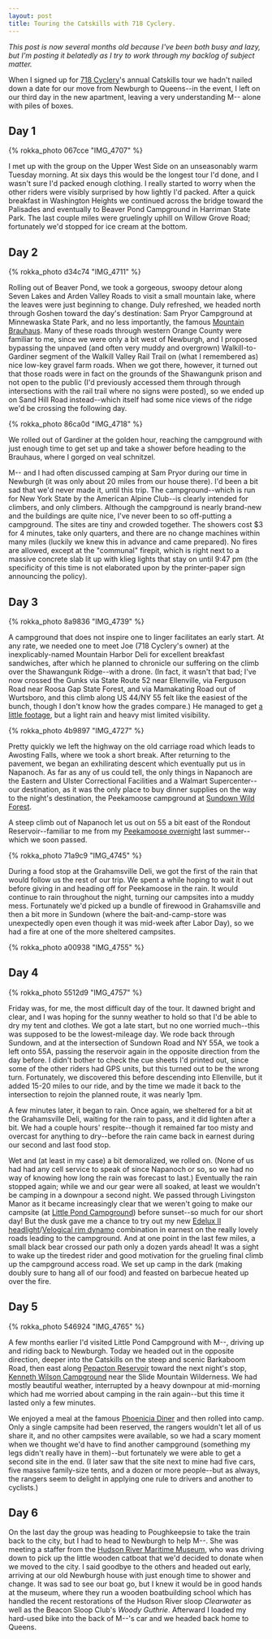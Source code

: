 ```yaml
---
layout: post
title: Touring the Catskills with 718 Cyclery.
---
```


_This post is now several months old because I've been both busy and
lazy, but I'm posting it belatedly as I try to work through my backlog
of subject matter._

When I signed up for [718 Cyclery](http://www.718c.com/)'s annual
Catskills tour we hadn't nailed down a date for our move from Newburgh
to Queens--in the event, I left on our third day in the new apartment,
leaving a very understanding M-- alone with piles of boxes.

## Day 1

{% rokka_photo 067cce "IMG_4707" %}

I met up with the group on the Upper West Side on an unseasonably warm
Tuesday morning.  At six days this would be the longest tour I'd done,
and I wasn't sure I'd packed enough clothing. I really started to worry when
the other riders were visibly surprised by how lightly I'd packed.
After a quick breakfast in Washington Heights we continued across the
bridge toward the Palisades and eventually to Beaver Pond Campground
in Harriman State Park. The last couple miles were gruelingly uphill
on Willow Grove Road; fortunately we'd stopped for ice cream at the
bottom.

## Day 2

{% rokka_photo d34c74 "IMG_4711" %}

Rolling out of Beaver Pond, we took a gorgeous, swoopy detour along
Seven Lakes and Arden Valley Roads to visit a small mountain lake,
where the leaves were just beginning to change. Duly refreshed, we
headed north through Goshen toward the day's destination: Sam Pryor
Campground at Minnewaska State Park, and no less importantly, the
famous [Mountain Brauhaus](http://www.mountainbrauhaus.com/). Many of
these roads through western Orange County were familiar to me, since
we were only a bit west of Newburgh, and I proposed bypassing the
unpaved (and often very muddy and overgrown) Walkill-to-Gardiner
segment of the Walkill Valley Rail Trail on (what I remembered as)
nice low-key gravel farm roads. When we got there, however, it turned
out that those roads were in fact on the grounds of the Shawangunk
prison and not open to the public (I'd previously accessed them
through through intersections with the rail trail where no signs were
posted), so we ended up on Sand Hill Road instead--which itself had
some nice views of the ridge we'd be crossing the following day.

{% rokka_photo 86ca0d "IMG_4718" %}

We rolled out of Gardiner at the golden hour, reaching the campground
with just enough time to get set up and take a shower before heading
to the Brauhaus, where I gorged on veal schnitzel.

M-- and I had often discussed camping at Sam Pryor during our time in
Newburgh (it was only about 20 miles from our house there). I'd been a
bit sad that we'd never made it, until this trip. The
campground--which is run for New York State by the American Alpine
Club--is clearly intended for climbers, and only climbers. Although
the campground is nearly brand-new and the buildings are quite nice,
I've never been to so off-putting a campground. The sites are tiny and
crowded together. The showers cost $3 for 4 minutes, take only
quarters, and there are no change machines within many miles (luckily
we knew this in advance and came prepared). No fires are allowed,
except at the "communal" firepit, which is right next to a massive
concrete slab lit up with klieg lights that stay on until 9:47 pm (the
specificity of this time is not elaborated upon by the printer-paper
sign announcing the policy).

## Day 3

{% rokka_photo 8a9836 "IMG_4739" %}

A campground that does not inspire one to linger facilitates an early
start. At any rate, we needed one to meet Joe (718 Cyclery's owner) at
the inexplicably-named Mountain Harbor Deli for excellent breakfast
sandwiches, after which he planned to chronicle our suffering on the
climb over the Shawangunk Ridge--with a drone. (In fact, it wasn't
that bad; I've now crossed the Gunks via State Route 52 near
Ellenville, via Ferguson Road near Roosa Gap State Forest, and via
Mamakating Road out of Wurtsboro, and this climb along US 44/NY 55
felt like the easiest of the bunch, though I don't know how the grades
compare.) He managed to get [a little
footage](https://www.instagram.com/p/BZBtTDJHWN6/?taken-by=718_cyclery),
but a light rain and heavy mist limited visibility.

{% rokka_photo 4b9897 "IMG_4727" %}

Pretty quickly we left the highway on the old carriage road which
leads to Awosting Falls, where we took a short break. After returning
to the pavement, we began an exhilirating descent which eventually put
us in Napanoch. As far as any of us could tell, the only things in
Napanoch are the Eastern and Ulster Correctional Facilities and a
Walmart Supercenter--our destination, as it was the only place to buy
dinner supplies on the way to the night's destination, the Peekamoose
campground at [Sundown Wild
Forest](http://www.dec.ny.gov/lands/75346.html).

A steep climb out of Napanoch let us out on 55 a bit east of the
Rondout Reservoir--familiar to me from my [Peekamoose
overnight](/peekamoose/) last summer--which we soon passed.

{% rokka_photo 71a9c9 "IMG_4745" %}

During a food stop at the Grahamsville Deli, we got the first
of the rain that would follow us the rest of our trip. We spent a
while hoping to wait it out before giving in and heading off for
Peekamoose in the rain. It would continue to rain throughout the
night, turning our campsites into a muddy mess. Fortunately we'd
picked up a bundle of firewood in Grahamsville and then a bit more in
Sundown (where the bait-and-camp-store was unexpectedly open even
though it was mid-week after Labor Day), so we had a fire at one of the more sheltered campsites.

{% rokka_photo a00938 "IMG_4755" %}

## Day 4

{% rokka_photo 5512d9 "IMG_4757" %}

Friday was, for me, the most difficult day of the tour. It dawned
bright and clear, and I was hoping for the sunny weather to hold so
that I'd be able to dry my tent and clothes. We got a late start, but
no one worried much--this was supposed to be the lowest-mileage
day. We rode back through Sundown, and at the intersection of Sundown
Road and NY 55A, we took a left onto 55A, passing the reservoir again
in the opposite direction from the day before. I didn't bother to
check the cue sheets I'd printed out, since some of the other riders
had GPS units, but this turned out to be the wrong turn. Fortunately,
we discovered this before descending into Ellenville, but it added
15-20 miles to our ride, and by the time we made it back to the
intersection to rejoin the planned route, it was nearly 1pm.

A few minutes later, it began to rain. Once again, we sheltered for a
bit at the Grahamsville Deli, waiting for the rain to pass, and it did
lighten after a bit. We had a couple hours' respite--though it
remained far too misty and overcast for anything to dry--before the
rain came back in earnest during our second and last food stop.

Wet and (at least in my case) a bit demoralized, we rolled on. (None
of us had had any cell service to speak of since Napanoch or so, so we
had no way of knowing how long the rain was forecast to last.) Eventually the rain
stopped again; while we and our gear were all soaked, at least we
wouldn't be camping in a downpour a second night. We passed through
Livingston Manor as it became increasingly clear that we weren't going
to make our campsite (at [Little Pond
Campground](http://www.dec.ny.gov/outdoor/24478.html)) before
sunset--so much for our short day! But the dusk gave me a chance to
try out my new [Edelux II
headlight](https://www.compasscycle.com/shop/components/lights/son-edelux-ii-generator-headlight-hanging/)/[Velogical
rim
dynamo](http://www.velogical-engineering.com/velogical-rim-dynamo---standard-bicycle-dynamo---smooth-running.-lightweight-efficient)
combination in earnest on the really lovely roads leading to the
campground. And at one point in the last few miles, a small black bear
crossed our path only a dozen yards ahead! It was a sight to wake up
the tiredest rider and good motivation for the grueling final climb up
the campground access road.  We set up camp in the dark (making doubly
sure to hang all of our food) and feasted on barbecue heated up over
the fire.

## Day 5

{% rokka_photo 546924 "IMG_4765" %}

A few months earlier I'd visited Little Pond Campground with M--,
driving up and riding back to Newburgh. Today we headed out in the
opposite direction, deeper into the Catskills on the steep and scenic
Barkaboom Road, then east along [Pepacton
Reservoir](https://en.wikipedia.org/wiki/Pepacton_Reservoir) toward
the next night's stop, [Kenneth Wilson
Campground](http://www.dec.ny.gov/outdoor/24472.html) near the Slide
Mountain Wilderness. We had mostly beautiful weather, interrupted by a
heavy downpour at mid-morning which had me worried about camping in
the rain again--but this time it lasted only a few minutes.

We enjoyed a meal at the famous [Phoenicia
Diner](http://phoeniciadiner.com/) and then rolled into camp. Only a
single campsite had been reserved, the rangers wouldn't let all
of us share it, and no other campsites were available, so we had a
scary moment when we thought we'd have to find another campground
(something my legs didn't really have in them)--but fortunately we
were able to get a second site in the end. (I later saw that the site
next to mine had five cars, five massive family-size tents, and a
dozen or more people--but as always, the rangers seem to delight in
applying one rule to drivers and another to cyclists.)

## Day 6

On the last day the group was heading to Poughkeepsie to take the
train back to the city, but I had to head to Newburgh to help M--. She
was meeting a staffer from the [Hudson River Maritime
Museum](http://www.hrmm.org/), who was driving down to pick up the
little wooden catboat that we'd decided to donate when we moved to the
city. I said goodbye to the others and headed out early, arriving at
our old Newburgh house with just enough time to shower and change. It
was sad to see our boat go, but I knew it would be in good hands at
the museum, where they run a wooden boatbuilding school which has
handled the recent restorations of the Hudson River sloop _Clearwater_
as well as the Beacon Sloop Club's _Woody Guthrie_. Afterward I
loaded my hard-used bike into the back of M--'s car and we headed back
home to Queens.
